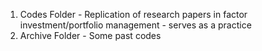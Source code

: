 1. Codes Folder - Replication of research papers in factor investment/portfolio management - serves as a practice
2. Archive Folder - Some past codes
